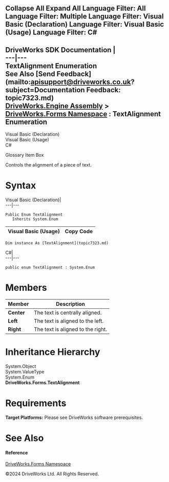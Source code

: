        

 Collapse All Expand All  Language Filter: All  Language Filter: Multiple  Language Filter: Visual Basic (Declaration) Language Filter: Visual Basic (Usage) Language Filter: C#  
---  
DriveWorks SDK Documentation  |   
---|---  
TextAlignment Enumeration   
See Also [Send Feedback](mailto:apisupport@driveworks.co.uk?subject=Documentation Feedback: topic7323.md)  
[DriveWorks.Engine Assembly](topic2156.md) > [DriveWorks.Forms Namespace](topic7266.md) : TextAlignment Enumeration  
---  
  
Visual Basic (Declaration)    
Visual Basic (Usage)    
C# 

Glossary Item Box

Controls the alignment of a piece of text. 

# Syntax

Visual Basic (Declaration)|   
---|---  
      
    
    Public Enum TextAlignment 
       Inherits System.Enum  
  
Visual Basic (Usage)| Copy Code  
---|---  
      
    
    Dim instance As [TextAlignment](topic7323.md)  
  
C#|   
---|---  
      
    
    public enum TextAlignment : System.Enum   
  
# Members

Member| Description  
---|---  
**Center**|  The text is centrally aligned.  
**Left**|  The text is aligned to the left.  
**Right**|  The text is aligned to the right.  
  
# Inheritance Hierarchy

System.Object  
System.ValueType  
System.Enum  
**DriveWorks.Forms.TextAlignment**  


# Requirements

**Target Platforms:** Please see DriveWorks software prerequisites.

# See Also

#### Reference

[DriveWorks.Forms Namespace](topic7266.md)

©2024 DriveWorks Ltd. All Rights Reserved.
